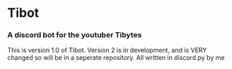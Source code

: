 # Tibot
### A discord bot for the youtuber Tibytes

This is version 1.0 of Tibot. Version 2 is in development, and is VERY changed so will be in a seperate repository.
All written in discord.py by me

